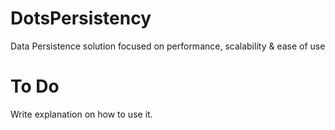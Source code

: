 # DotsPersistency
Data Persistence solution focused on performance, scalability &amp; ease of use

# To Do
Write explanation on how to use it.

